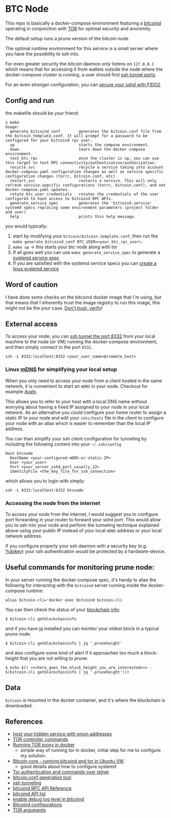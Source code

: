 # BTC Node

This repo is basically a docker-compose environment featuring a 
[bitcoind](https://bitcoin.org/en/full-node#other-linux-daemon) operating in conjunction 
with [TOR](https://wiki.archlinux.org/title/tor)
for optimal security and anonimity. 

The default setup runs a prune version of the bitcoin node  

The optimal runtime environment for this service is a small server where you have the 
possibility to ssh into. 

For even greater security the bitcoin daemon only listens on `127.0.0.1` which means that 
for accessing it from wallets outside the node where the docker-compose cluster is running,
a user should first [ssh tunnel ports](https://linuxize.com/post/how-to-setup-ssh-tunneling/).

For an even stronger configuration, you can 
[secure your sshd with FIDO2](https://developers.yubico.com/SSH/Securing_SSH_with_FIDO2.html). 

## Config and run

the makefile should be your friend:

```shell
❯ make
Usage:
  generate_bitcoind_conf        generates the bitcoin.conf file from the bitcoin.template.conf. It will prompt for a password to be configured for your bitcoind rpc user.
  up                            starts the compose environment.
  down                          tears down the docker compose environment.
  test_btc_rpc                  once the cluster is up, you can use this target to test RPC connectivity/authentication/authorization.
  recycle_svc                   recycle a service taking into account docker-compose.yaml configuration changes as well as service specific configuration changes (torrc, bitcoin.conf, etc)
  restart_svc                   restarts a service. This will only refresh service-specific configurations (torrc, bitcoin.conf), and not docker-compose.yaml updates.
  rotate_btc_user_credentials   rotates the credentials of the user configured to have access to bitcoind RPC APIs.
  generate_service_spec         generates the 'bitcoind.service' systemd specs replacing some environment parameters (project folder and user) 
  help                          prints this help message.
```

you would typically:

1. start by modifying your `bitcoin/bitcoin.template.conf`, then run the `make generate_bitcoind_conf BTC_USER=<your_btc_rpc_user>`.
2. `make up` -> this starts your btc node along with tor
3. If all goes well you can use `make generate_service_spec` to generate a 
  [systemd service spec](https://www.freedesktop.org/software/systemd/man/systemd.service.html)
4. If you are satisfied with the systemd service specs you can 
[create a linux systemd service](https://medium.com/@benmorel/creating-a-linux-service-with-systemd-611b5c8b91d6)

## Word of caution

I have done some checks on the bitcoind docker image that I'm using, but that means that I inherently trust the image registry
to run this image, this might not be the your case. [Don't trust, verify](https://thebitcoinmanual.com/btc-culture/glossary/dont-trust-verify/)!

## External access

To access your node, you can [ssh tunnel the port 8332](https://linuxize.com/post/how-to-setup-ssh-tunneling/) from
your local machine to the node (or VM) running the docker-compose environment, and then simply connect to the port
`8332`.

```shell
ssh -L 8332:localhost:8332 <your_user_name>@<remote_host>
```

### Linux [mDNS](https://en.wikipedia.org/wiki/Multicast_DNS) for simplifying your local setup

When you only need to access your node from a client hosted in the same network, it is convenient
to start an `mDNS` in your node. Checkout for example [Avahi](https://wiki.archlinux.org/title/avahi).

This allows you to refer to your host with a local DNS name without worrying about having a fixed IP 
assigned to your node in your local network. As an alternative you could configure your home router to
assign a static IP to your node and edit your `/etc/hosts` file in the client to configure your node with 
an alias which is easier to remember than the local IP address. 

You can than simplify your ssh client configuration for tunneling by including the following content into
your `~/.ssh/config`

```shell
Host btcnode
  HostName <your-configured-mDNS-or-static-IP>
  User <your_user>
  Port <your_server_sshd_port_usually_22>
  IdentityFile <the_key_file_for_ssh_connection>
```

which allows you to login with simply:

```shell
ssh -L 8332:localhost:8332 btcnode
```

### Accessing the node from the internet

To access your node from the internet, I would suggest you to configure port forwarding in your router
to forward your sshd port. This would allow you to ssh into your node and perform the tunneling technique
explained above using your public IP instead of your local `mDNS` address or your local network address. 

If you configure properly your ssh daemon with a security key (e.g. [Yubikey](https://www.yubico.com/)) your ssh authentication would be protected 
by a hardware-device.

## Useful commands for monitoring prune node:

In your server running the docker-compose spec, it's handy to alias the following for interacting with
the `bitcoind` server running inside the docker-compose runtime:

```shell
alias bitcoin-cli='docker exec bitcoind bitcoin-cli
```

You can then check the status of your [blockchain info](https://developer.bitcoin.org/reference/rpc/getblockchaininfo.html):

```shell
$ bitcoin-cli getblockchaininfo
```

and if you have [jq](https://jqlang.github.io/jq/) installed you can monitor your oldest block in a typical prune node:

```shell
$ bitcoin-cli getblockchaininfo | jq '.pruneheight'
```

and also configure some kind of alert if it approaches too much a block-height that you are not willing to prune:

```shell
$ echo $(( <<<here_goes_the_block_height_you_are_interested>>> - $(bitcoin-cli getblockchaininfo | jq '.pruneheight')))
```

## Data

`bitcoin` is mounted in the docker container, and it's where the blockchain is downloaded.

## References

* [host your hidden service with onion addresses](https://null-byte.wonderhowto.com/how-to/host-your-own-tor-hidden-service-with-custom-onion-address-0180159/)
* [TOR controller commands](https://stem.torproject.org/api/control.html#stem.control.Controller)
* [Running TOR proxy in docker](https://dev.to/nabarun/running-tor-proxy-with-docker-56n9)
    * simple way of running tor in docker, initial step for me to configure my solution.
* [Bitcoin core - running bitcoind and tor in Ubuntu VM](https://www.youtube.com/watch?v=fx_mLXISrfM&t=1599s). 
    * good details about how to configure systemd
* [Tor authentication and commands over telnet](https://gist.github.com/ndsamuelson/3c83f38ae470c82ff87d2653af11716b)
* [bitcoin.conf generation tool](https://jlopp.github.io/bitcoin-core-config-generator/)
* [ssh tunneling](https://linuxize.com/post/how-to-setup-ssh-tunneling/)
* [bitcoind RPC API Reference](https://developer.bitcoin.org/reference/rpc/)
* [bitcoind API list](https://en.bitcoin.it/wiki/Original_Bitcoin_client/API_calls_list)
* [enable debug log level in bitcoind](https://bitcoin.stackexchange.com/questions/66892/what-are-the-debug-categories)
* [Bitcoind configurations](https://riptutorial.com/bitcoin/example/26000/node-configuration)
* [TOR arguments](https://2019.www.torproject.org/docs/tor-manual.html.en)